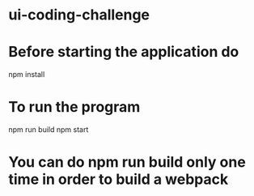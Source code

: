 # ui-coding-challenge

# Before starting the application do
npm install

# To run the program
npm run build
npm start

# You can do npm run build only one time in order to build a webpack
